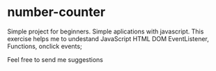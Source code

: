 # number-counter
Simple project for beginners. Simple aplications with javascript. This exercise helps me to undestand
JavaScript HTML DOM EventListener, Functions, onclick events;

Feel free to send me suggestions
